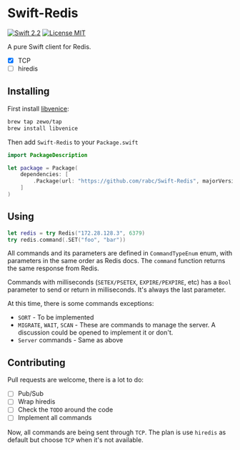 Swift-Redis
======
[![Swift 2.2](https://img.shields.io/badge/Swift-2.2-orange.svg?style=flat)](https://swift.org)
[![License MIT](https://img.shields.io/badge/License-MIT-blue.svg?style=flat)](https://tldrlegal.com/license/mit-license)

A pure Swift client for Redis.

- [x] TCP
- [ ] hiredis

## Installing

First install [libvenice](https://github.com/Zewo/libvenice):

```bash
brew tap zewo/tap
brew install libvenice
```

Then add `Swift-Redis` to your `Package.swift`

```swift
import PackageDescription

let package = Package(
    dependencies: [
        .Package(url: "https://github.com/rabc/Swift-Redis", majorVersion: 0, minor: 1)
    ]
)
```

## Using

```swift
let redis = try Redis("172.28.128.3", 6379)
try redis.command(.SET("foo", "bar"))
```
All commands and its parameters are defined in `CommandTypeEnum` enum, with parameters in the same order as Redis docs. The `command` function returns the same response from Redis.

Commands with milliseconds (`SETEX/PSETEX`, `EXPIRE/PEXPIRE`, etc) has a `Bool` parameter to send or return in milliseconds. 
It's always the last parameter.

At this time, there is some commands exceptions:
* `SORT` - To be implemented
* `MIGRATE`, `WAIT`, `SCAN` - These are commands to manage the server. A discussion could be opened to implement it or don't.
* `Server` commands - Same as above

## Contributing

Pull requests are welcome, there is a lot to do:
- [ ] Pub/Sub
- [ ] Wrap hiredis
- [ ] Check the `TODO` around the code
- [ ] Implement all commands

Now, all commands are being sent through `TCP`. The plan is use `hiredis` as default but choose `TCP` when it's not available.









